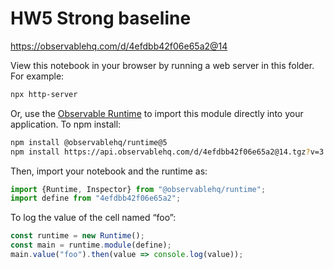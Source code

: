 # HW5 Strong baseline

https://observablehq.com/d/4efdbb42f06e65a2@14

View this notebook in your browser by running a web server in this folder. For
example:

~~~sh
npx http-server
~~~

Or, use the [Observable Runtime](https://github.com/observablehq/runtime) to
import this module directly into your application. To npm install:

~~~sh
npm install @observablehq/runtime@5
npm install https://api.observablehq.com/d/4efdbb42f06e65a2@14.tgz?v=3
~~~

Then, import your notebook and the runtime as:

~~~js
import {Runtime, Inspector} from "@observablehq/runtime";
import define from "4efdbb42f06e65a2";
~~~

To log the value of the cell named “foo”:

~~~js
const runtime = new Runtime();
const main = runtime.module(define);
main.value("foo").then(value => console.log(value));
~~~
